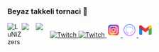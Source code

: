 ### Beyaz takkeli tornaci 👋
<a href="https://youtube.com/candeger">
  <img alt="Twitch" height="32" width="32" src="https://raw.githubusercontent.com/peterthehan/peterthehan/master/assets/youtube.svg">
</a> <a href="https://twitch.tv/lunizz">
  <img alt="Twitch" height="32" width="32" src="https://raw.githubusercontent.com/peterthehan/peterthehan/master/assets/twitch.svg">
</a> <a href="https://discord.gg/HfzmfHX">
  <img align="left" alt="LuNiZzers" width="32" src="https://raw.githubusercontent.com/peterthehan/peterthehan/master/assets/discord.svg" />
</a> <a href="https://instagram.com/candeger">
  <img alt="instagram" height="32" width="32" src="instagram.svg">
</a> <a href="https://twitter.com/CanDeger">
  <img align="left" width="32" src="https://raw.githubusercontent.com/peterthehan/peterthehan/master/assets/twitter.svg" />
</a> <a href="https://github.com/lunizz">
  <img alt="github" height="32" width="32" src="github.svg">
</a> <a href="https://www.linkedin.com/in/CanDeger/">
  <img align="left" width="32" src="https://raw.githubusercontent.com/peterthehan/peterthehan/master/assets/linkedin.svg" />
</a> <mailto="lunizz@pm.me">
  <img alt="mail me" height="32" width="32" src="gmail.svg">
</a>

<!--
**LuNiZz/lunizz** is a ✨ _special_ ✨ repository because its `README.md` (this file) appears on your GitHub profile.

Here are some ideas to get you started:

- 🔭 I’m currently working on ...
- 🌱 I’m currently learning ...
- 👯 I’m looking to collaborate on ...
- 🤔 I’m looking for help with ...
- 💬 Ask me about ...
- 📫 How to reach me: ...
- 😄 Pronouns: ...
- ⚡ Fun fact: ...
-->
